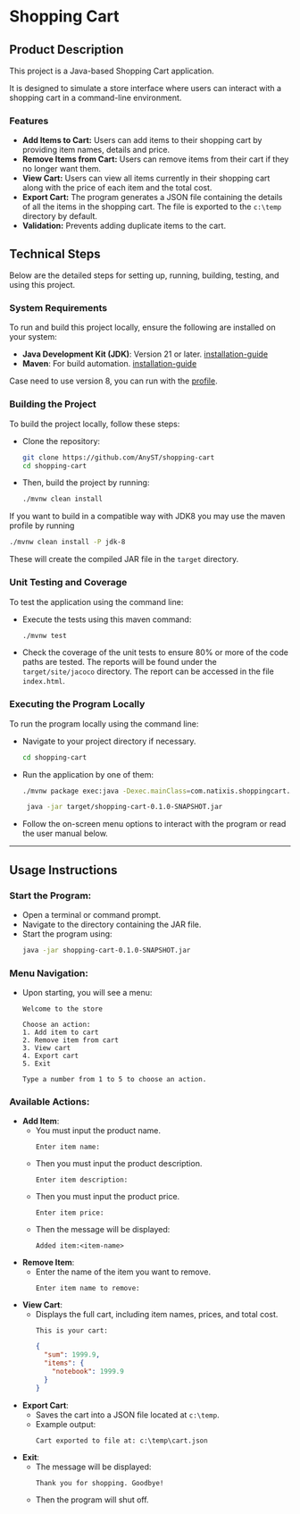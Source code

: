 # Shopping Cart

## Product Description

This project is a Java-based Shopping Cart application.

It is designed to simulate a store interface where users can interact with a shopping cart in a
command-line environment.

### Features

* **Add Items to Cart:** Users can add items to their shopping cart by providing item names, details
  and price.
* **Remove Items from Cart:** Users can remove items from their cart if they no longer want them.
* **View Cart:** Users can view all items currently in their shopping cart along with the price of
  each item and the total cost.
* **Export Cart:** The program generates a JSON file containing the details of all the items in the
  shopping cart. The file is exported to the `c:\temp` directory by default.
* **Validation:** Prevents adding duplicate items to the cart.

## Technical Steps

Below are the detailed steps for setting up, running, building, testing, and using this project.

### System Requirements

To run and build this project locally, ensure the following are installed on your system:

* **Java Development Kit (JDK)**: Version 21 or
  later. [installation-guide](https://docs.oracle.com/en/java/javase/21/install/overview-jdk-installation.html)
* **Maven**: For build automation. [installation-guide](https://maven.apache.org/install.html)

Case need to use version 8, you can run with the [profile](#profile).

### Building the Project

To build the project locally, follow these steps:

* Clone the repository:
   ```bash
   git clone https://github.com/AnyST/shopping-cart
   cd shopping-cart
   ```
* Then, build the project by running:
   ```bash
   ./mvnw clean install
   ```

If you want to build in a compatible way with JDK8 you may use the maven <a id="profile"></a>
profile by running

   ```bash
   ./mvnw clean install -P jdk-8
   ```

These will create the compiled JAR file in the `target` directory.

### Unit Testing and Coverage

To test the application using the command line:

* Execute the tests using this maven command:
   ```bash
   ./mvnw test
   ```
* Check the coverage of the unit tests to ensure 80% or more of the code paths are tested.
  The reports will be found under the `target/site/jacoco` directory.
  The report can be accessed in the file `index.html`.

### Executing the Program Locally

To run the program locally using the command line:

* Navigate to your project directory if necessary.
   ```bash
   cd shopping-cart
   ```
* Run the application by one of them:
   ```bash
  ./mvnw package exec:java -Dexec.mainClass=com.natixis.shoppingcart.App -DskipTests
  ```
  ```bash
   java -jar target/shopping-cart-0.1.0-SNAPSHOT.jar
   ```
* Follow the on-screen menu options to interact with the program or read the user manual below.

---

## Usage Instructions

### Start the Program:

- Open a terminal or command prompt.
- Navigate to the directory containing the JAR file.
- Start the program using:
  ```bash
  java -jar shopping-cart-0.1.0-SNAPSHOT.jar
  ```

### Menu Navigation:

- Upon starting, you will see a menu:
  ```text
  Welcome to the store

  Choose an action:
  1. Add item to cart
  2. Remove item from cart
  3. View cart
  4. Export cart
  5. Exit

  Type a number from 1 to 5 to choose an action.
  ```

### Available Actions:

- **Add Item**:
  - You must input the product name.
    ```text
    Enter item name:
    ```
  - Then you must input the product description.
    ```text
    Enter item description:
    ```
  - Then you must input the product price.
    ```text
    Enter item price:
    ```
  - Then the message will be displayed:
    ```text
    Added item:<item-name>
    ```
- **Remove Item**:
  - Enter the name of the item you want to remove.
    ```text
    Enter item name to remove:
    ```
- **View Cart**:
  - Displays the full cart, including item names, prices, and total cost.
    ```text
    This is your cart:
    ```
    ```json
    {
      "sum": 1999.9,
      "items": {
        "notebook": 1999.9
      }
    }
    ```
- **Export Cart**:
  - Saves the cart into a JSON file located at `c:\temp`.
  - Example output:
    ```text
    Cart exported to file at: c:\temp\cart.json
    ```
- **Exit**:
  - The message will be displayed:
    ```text
    Thank you for shopping. Goodbye!
    ```
  - Then the program will shut off.
